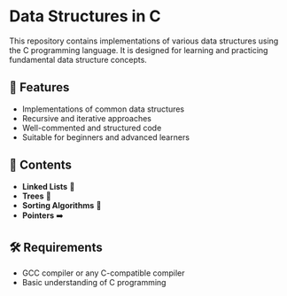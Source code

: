 # Data Structures in C

This repository contains implementations of various data structures using the C programming language. It is designed for learning and practicing fundamental data structure concepts.

## 📌 Features
- Implementations of common data structures
- Recursive and iterative approaches
- Well-commented and structured code
- Suitable for beginners and advanced learners

## 📂 Contents
- **Linked Lists** 🔗  
- **Trees** 🌳  
- **Sorting Algorithms** 🔢  
- **Pointers** ➡️

## 🛠 Requirements
- GCC compiler or any C-compatible compiler
- Basic understanding of C programming
